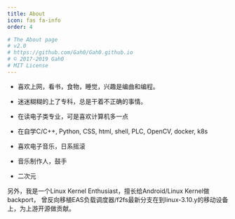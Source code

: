 ```yaml
---
title: About
icon: fas fa-info
order: 4

# The About page
# v2.0
# https://github.com/Gah0/Gah0.github.io
# © 2017-2019 Gah0
# MIT License
---
```


- 喜欢上网，看书，食物，睡觉，兴趣是编曲和编程。​

- 迷迷糊糊的上了专科，总是干着不正确的事情。

- 在读电子类专业，可是喜欢计算机多一点

- 在自学C/C++, Python, CSS, html, shell, PLC, OpenCV, docker, k8s

- 喜欢电子音乐，日系摇滚

- 音乐制作人，鼓手

- 二次元

​另外，我是一个Linux Kernel Enthusiast，擅长给Android/Linux Kernel做backport，
曾反向移植EAS负载调度器/f2fs最新分支在到linux-3.10.y的移动设备上，为上游开源做贡献。
